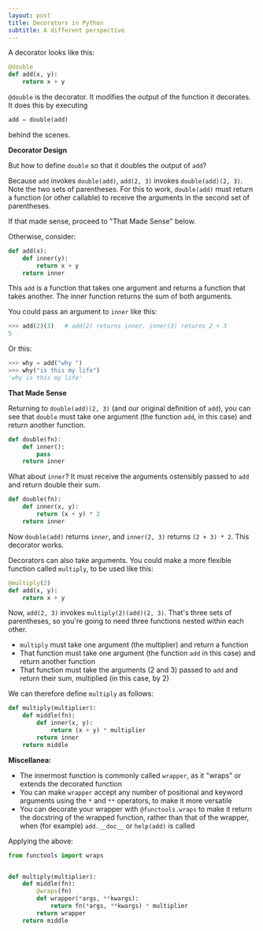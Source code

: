 ```yaml
---
layout: post
title: Decorators in Python
subtitle: A different perspective
---
```


A decorator looks like this:

```python
@double
def add(x, y):
    return x + y
```

`@double` is the decorator. It modifies the output of the function it decorates. It does this by executing

```python
add = double(add)
```
behind the scenes.

**Decorator Design**

But how to define `double` so that it doubles the output of `add`?

Because `add` invokes `double(add)`, `add(2, 3)` invokes `double(add)(2, 3)`. Note the two sets of parentheses. For this to work, `double(add)` must return a function (or other callable) to receive the arguments in the second set of parentheses.

If that made sense, proceed to "That Made Sense" below.

Otherwise, consider:

```python
def add(x):
    def inner(y):
        return x + y
    return inner
```

This `add` is a function that takes one argument and returns a function that takes another. The inner function returns the sum of both arguments.

You could pass an argument to `inner` like this:

```python
>>> add(2)(3)   # add(2) returns inner. inner(3) returns 2 + 3
5
```

Or this:

```python
>>> why = add("why ")
>>> why("is this my life")
'why is this my life'
```

**That Made Sense**

Returning to `double(add)(2, 3)` (and our original definition of `add`), you can see that `double` must take one argument (the function `add`, in this case) and return another function.

```python
def double(fn):
    def inner():
        pass
    return inner
```

What about `inner`? It must receive the arguments ostensibly passed to `add` and return double their sum.

```python
def double(fn):
    def inner(x, y):
        return (x + y) * 2
    return inner
```

Now `double(add)` returns `inner`, and `inner(2, 3)` returns `(2 + 3) * 2`. This decorator works.

Decorators can also take arguments. You could make a more flexible function called `multiply`, to be used like this:

```python
@multiply(2)
def add(x, y):
    return x + y
``` 

Now, `add(2, 3)` invokes `multiply(2)(add)(2, 3)`. That's three sets of parentheses, so you're going to need three functions nested within each other.

- `multiply` must take one argument (the multiplier) and return a function
- That function must take one argument (the function `add` in this case) and return another function
- That function must take the arguments (2 and 3) passed to `add` and return their sum, multiplied (in this case, by 2)

We can therefore define `multiply` as follows:

```python
def multiply(multiplier):
    def middle(fn):
        def inner(x, y):
            return (x + y) * multiplier
        return inner
    return middle
```

**Miscellanea:**

- The innermost function is commonly called `wrapper`, as it "wraps" or extends the decorated function
- You can make `wrapper` accept any number of positional and keyword arguments using the `*` and `**` operators, to make it more versatile
- You can decorate your wrapper with `@functools.wraps` to make it return the docstring of the wrapped function, rather than that of the wrapper, when (for example) `add.__doc__` or `help(add)` is called

Applying the above:

```python
from functools import wraps


def multiply(multiplier):
    def middle(fn):
        @wraps(fn)
        def wrapper(*args, **kwargs):
            return fn(*args, **kwargs) * multiplier
        return wrapper
    return middle
```

